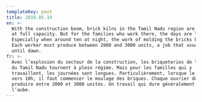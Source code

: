 ```yaml
---
templateKey: post
title: 2019.05.19
en: >-
  With the construction boom, brick kilns in the Tamil Nadu region are operating
  at full capacity. But for the families who work there, the days are long.
  Especially when around ten at night, the work of molding the bricks begins.
  Each worker must produce between 2000 and 3000 units, a job that usually lasts
  until dawn. 
fr: >-
  Avec l’explosion du secteur de la construction, les briqueteries de la région
  du Tamil Nadu tournent à plein régime. Mais pour les familles qui y
  travaillent, les journées sont longues. Particulièrement, lorsque le soir,
  vers 10h, il faut commencer le moulage des briques. Chaque ouvrier doit
  produire entre 2000 et 3000 unités. Un travail qui dure généralement jusqu’à
  l’aube.
---
```


